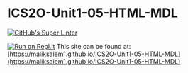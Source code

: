 # ICS2O-Unit1-05-HTML-MDL 

[![GitHub's Super Linter](https://github.com/maliksalem1/ICS2O-Unit1-05-HTML-MDL/workflows/GitHub's%20Super%20Linter/badge.svg)](https://github.com/maliksalem1/ICS2O-Unit1-05-HTML-MDL/actions)

[![Run on Repl.it](https://repl.it/badge/github/maliksalem1/ICS2O-Unit1-05-HTML-MDL)](https://repl.it/github/maliksalem1/ICS2O-Unit1-05-HTML-MDL)
This site can be found at: [https://maliksalem1.github.io/ICS2O-Unit1-05-HTML-MDL](https://maliksalem1.github.io/ICS2O-Unit1-05-HTML-MDL)
